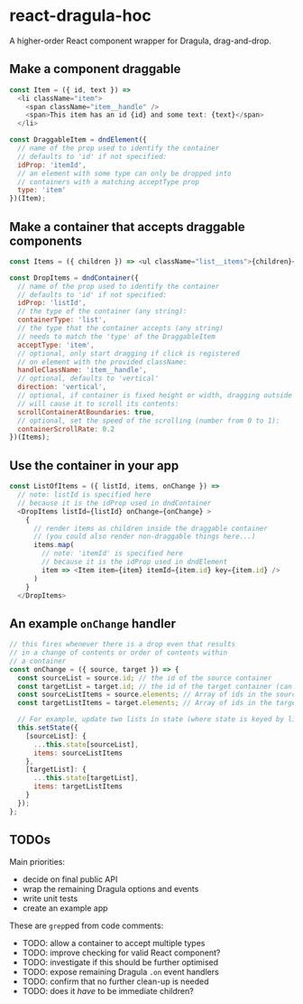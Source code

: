 # react-dragula-hoc
A higher-order React component wrapper for Dragula, drag-and-drop.

## Make a component draggable
```js
const Item = ({ id, text }) =>
  <li className="item">
    <span className="item__handle" />
    <span>This item has an id {id} and some text: {text}</span>
  </li>

const DraggableItem = dndElement({
  // name of the prop used to identify the container
  // defaults to 'id' if not specified:
  idProp: 'itemId',
  // an element with some type can only be dropped into
  // containers with a matching acceptType prop
  type: 'item'
})(Item);
```

## Make a container that accepts draggable components
```js
const Items = ({ children }) => <ul className="list__items">{children}</ul>;

const DropItems = dndContainer({
  // name of the prop used to identify the container
  // defaults to 'id' if not specified:
  idProp: 'listId',
  // the type of the container (any string):
  containerType: 'list',
  // the type that the container accepts (any string)
  // needs to match the 'type' of the DraggableItem
  acceptType: 'item',
  // optional, only start dragging if click is registered
  // on element with the provided className:
  handleClassName: 'item__handle',
  // optional, defaults to 'vertical'
  direction: 'vertical',
  // optional, if container is fixed height or width, dragging outside the container
  // will cause it to scroll its contents:
  scrollContainerAtBoundaries: true,
  // optional, set the speed of the scrolling (number from 0 to 1):
  containerScrollRate: 0.2
})(Items);
```

## Use the container in your app
```js
const ListOfItems = ({ listId, items, onChange }) =>
  // note: listId is specified here
  // because it is the idProp used in dndContainer
  <DropItems listId={listId} onChange={onChange} >
    {
      // render items as children inside the draggable container
      // (you could also render non-draggable things here...)
      items.map(
        // note: 'itemId' is specified here
        // because it is the idProp used in dndElement
        item => <Item item={item} itemId={item.id} key={item.id} />
      )
    }
  </DropItems>
```

## An example `onChange` handler
```js
// this fires whenever there is a drop even that results
// in a change of contents or order of contents within
// a container
const onChange = ({ source, target }) => {
  const sourceList = source.id; // the id of the source container
  const targetList = target.id; // the id of the target container (can be same as source)
  const sourceListItems = source.elements; // Array of ids in the source container ["item1", "item2" ...]
  const targetListItems = target.elements; // Array of ids in the target container

  // For example, update two lists in state (where state is keyed by list ID):
  this.setState({
    [sourceList]: {
      ...this.state[sourceList],
      items: sourceListItems
    },
    [targetList]: {
      ...this.state[targetList],
      items: targetListItems
    }
  });
};
```

## TODOs
Main priorities:
* decide on final public API
* wrap the remaining Dragula options and events
* write unit tests
* create an example app

These are `grep`ped from code comments:
* TODO: allow a container to accept multiple types
* TODO: improve checking for valid React component?
* TODO: investigate if this should be further optimised
* TODO: expose remaining Dragula `.on` event handlers
* TODO: confirm that no further clean-up is needed
* TODO: does it _have_ to be immediate children?
